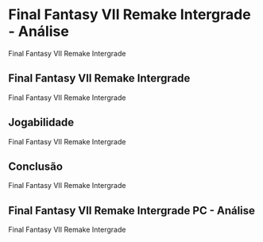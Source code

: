 ---
---

# Final Fantasy VII Remake Intergrade - Análise

Final Fantasy VII Remake Intergrade

## Final Fantasy VII Remake Intergrade

Final Fantasy VII Remake Intergrade

## Jogabilidade

Final Fantasy VII Remake Intergrade

## Conclusão

Final Fantasy VII Remake Intergrade

## Final Fantasy VII Remake Intergrade PC - Análise

Final Fantasy VII Remake Intergrade
